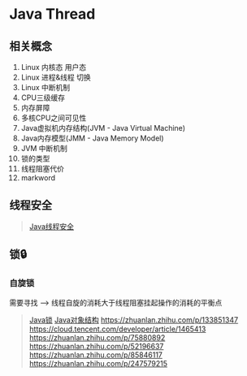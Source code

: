 # Java Thread

## 相关概念
1. Linux 内核态 用户态
2. Linux 进程&线程 切换
3. Linux 中断机制
4. CPU三级缓存
5. 内存屏障
6. 多核CPU之间可见性 
7. Java虚拟机内存结构(JVM - Java Virtual Machine)
8. Java内存模型(JMM - Java Memory Model)
8. JVM 中断机制
9. 锁的类型
10. 线程阻塞代价
11. markword



## 线程安全

> [Java线程安全](https://juejin.im/post/5d2c97bff265da1bc552954b)

## 锁🔒

### 自旋锁
需要寻找 --> 线程自旋的消耗大于线程阻塞挂起操作的消耗的平衡点

> [Java锁](https://www.cnblogs.com/linghu-java/p/8944784.html)
> [Java对象结构](https://blog.csdn.net/zqz_zqz/article/details/70246212)
https://zhuanlan.zhihu.com/p/133851347
https://cloud.tencent.com/developer/article/1465413
https://zhuanlan.zhihu.com/p/75880892
https://zhuanlan.zhihu.com/p/52196637
https://zhuanlan.zhihu.com/p/85846117
https://zhuanlan.zhihu.com/p/247579215